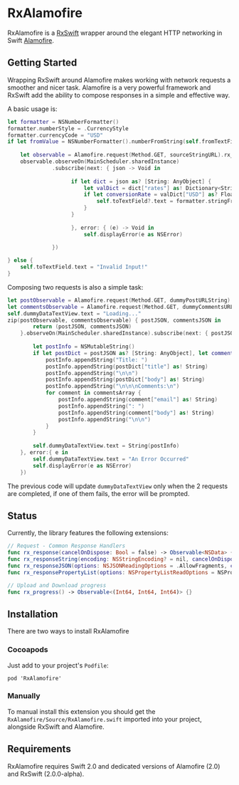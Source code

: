 RxAlamofire
===

RxAlamofire is a [RxSwift](https://github.com/ReactiveX/RxSwift) wrapper around the elegant HTTP networking in Swift [Alamofire](https://github.com/Alamofire/Alamofire).

## Getting Started

Wrapping RxSwift around Alamofire makes working with network requests a smoother and nicer task. Alamofire is a very powerful framework and RxSwift add the ability to compose responses in a simple and effective way.

A basic usage is:

```swift
let formatter = NSNumberFormatter()
formatter.numberStyle = .CurrencyStyle
formatter.currencyCode = "USD"
if let fromValue = NSNumberFormatter().numberFromString(self.fromTextField.text!) {
    
    let observable = Alamofire.request(Method.GET, sourceStringURL).rx_responseJSON()
    observable.observeOn(MainScheduler.sharedInstance)
              .subscribe(next: { json -> Void in
                
                    if let dict = json as? [String: AnyObject] {
                        let valDict = dict["rates"] as! Dictionary<String, AnyObject>
                        if let conversionRate = valDict["USD"] as? Float {
                            self.toTextField?.text = formatter.stringFromNumber(conversionRate * fromValue.floatValue)!
                        }
                    }
                    
                    }, error: { (e) -> Void in
                        self.displayError(e as NSError)
                        
              })

} else {
    self.toTextField.text = "Invalid Input!"
}
```

Composing two requests is also a simple task:

```swift
let postObservable = Alamofire.request(Method.GET, dummyPostURLString).rx_responseJSON()
let commentsObservable = Alamofire.request(Method.GET, dummyCommentsURLString).rx_responseJSON()
self.dummyDataTextView.text = "Loading..."
zip(postObservable, commentsObservable) { postJSON, commentsJSON in
        return (postJSON, commentsJSON)
    }.observeOn(MainScheduler.sharedInstance).subscribe(next: { postJSON, commentsJSON in
        
        let postInfo = NSMutableString()
        if let postDict = postJSON as? [String: AnyObject], let commentsArray = commentsJSON as? Array<[String: AnyObject]> {
            postInfo.appendString("Title: ")
            postInfo.appendString(postDict["title"] as! String)
            postInfo.appendString("\n\n")
            postInfo.appendString(postDict["body"] as! String)
            postInfo.appendString("\n\n\nComments:\n")
            for comment in commentsArray {
                postInfo.appendString(comment["email"] as! String)
                postInfo.appendString(": ")
                postInfo.appendString(comment["body"] as! String)
                postInfo.appendString("\n\n")
            }
        }
        
        self.dummyDataTextView.text = String(postInfo)
    }, error:{ e in
        self.dummyDataTextView.text = "An Error Occurred"
        self.displayError(e as NSError)
    })

```

The previous code will update `dummyDataTextView` only when the 2 requests are completed, if one of them fails, the error will be prompted.

## Status

Currently, the library features the following extensions:

```swift 
// Request - Common Response Handlers
func rx_response(cancelOnDispose: Bool = false) -> Observable<NSData> {}
func rx_responseString(encoding: NSStringEncoding? = nil, cancelOnDispose: Bool = false) -> Observable<String> {}
func rx_responseJSON(options: NSJSONReadingOptions = .AllowFragments, cancelOnDispose: Bool = false) -> Observable<AnyObject> {}
func rx_responsePropertyList(options: NSPropertyListReadOptions = NSPropertyListReadOptions(), cancelOnDispose: Bool = false) -> Observable<AnyObject> {}

// Upload and Download progress
func rx_progress() -> Observable<(Int64, Int64, Int64)> {}
```

## Installation

There are two ways to install RxAlamofire

### Cocoapods

Just add to your project's `Podfile`:

```
pod 'RxAlamofire'
```

### Manually

To manual install this extension you should get the `RxAlamofire/Source/RxAlamofire.swift` imported into your project, alongside RxSwift and Alamofire.

## Requirements

RxAlamofire requires Swift 2.0 and dedicated versions of Alamofire (2.0) and RxSwift (2.0.0-alpha).
